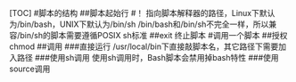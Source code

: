 [TOC]
#脚本的结构
##脚本起始行 #！
指向脚本解释器的路径，Linux下默认为/bin/bash，UNIX下默认为/bin/sh
/bin/bash和/bin/sh不完全一样，所以兼容/bin/sh的脚本需要遵循POSIX sh标准
##exit
终止脚本
#调用一个脚本
##授权 chmod
##调用
###直接运行
/usr/local/bin下直接敲脚本名，其它路径下需要加入路径
###使用sh调用
使用sh调用时，Bash脚本会禁用掉bash特性
###使用source调用
